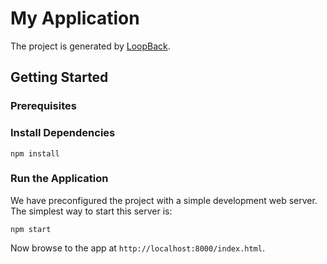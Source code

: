 # My Application

The project is generated by [LoopBack](http://loopback.io).

## Getting Started


### Prerequisites


### Install Dependencies

```
npm install
```

### Run the Application

We have preconfigured the project with a simple development web server.  The simplest way to start
this server is:

```
npm start
```

Now browse to the app at `http://localhost:8000/index.html`.

